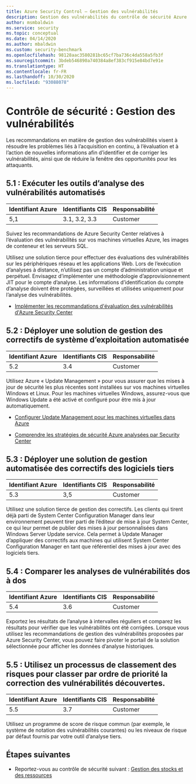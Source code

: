 ```yaml
---
title: Azure Security Control – Gestion des vulnérabilités
description: Gestion des vulnérabilités du contrôle de sécurité Azure
author: msmbaldwin
ms.service: security
ms.topic: conceptual
ms.date: 04/14/2020
ms.author: mbaldwin
ms.custom: security-benchmark
ms.openlocfilehash: 98128aac3580281bc65cf7ba736c4da558a5fb3f
ms.sourcegitcommit: 3bdeb546890a740384a8ef383cf915e84bd7e91e
ms.translationtype: HT
ms.contentlocale: fr-FR
ms.lasthandoff: 10/30/2020
ms.locfileid: "93088078"
---
```

# <a name="security-control-vulnerability-management"></a>Contrôle de sécurité : Gestion des vulnérabilités

Les recommandations en matière de gestion des vulnérabilités visent à résoudre les problèmes liés à l’acquisition en continu, à l’évaluation et à l’action de nouvelles informations afin d’identifier et de corriger les vulnérabilités, ainsi que de réduire la fenêtre des opportunités pour les attaquants.

## <a name="51-run-automated-vulnerability-scanning-tools"></a>5.1 : Exécuter les outils d’analyse des vulnérabilités automatisés

| Identifiant Azure | Identifiants CIS | Responsabilité |
|--|--|--|
| 5,1 | 3.1, 3.2, 3.3 | Customer |

Suivez les recommandations de Azure Security Center relatives à l’évaluation des vulnérabilités sur vos machines virtuelles Azure, les images de conteneur et les serveurs SQL.

Utilisez une solution tierce pour effectuer des évaluations des vulnérabilités sur les périphériques réseau et les applications Web. Lors de l’exécution d’analyses à distance, n’utilisez pas un compte d’administration unique et perpétuel. Envisagez d’implémenter une méthodologie d’approvisionnement JIT pour le compte d’analyse. Les informations d’identification du compte d’analyse doivent être protégées, surveillées et utilisées uniquement pour l’analyse des vulnérabilités.

- [Implémenter les recommandations d'évaluation des vulnérabilités d'Azure Security Center](https://docs.microsoft.com/azure/security-center/security-center-vulnerability-assessment-recommendations)

## <a name="52-deploy-automated-operating-system-patch-management-solution"></a>5.2 : Déployer une solution de gestion des correctifs de système d’exploitation automatisée

| Identifiant Azure | Identifiants CIS | Responsabilité |
|--|--|--|
| 5.2 | 3.4 | Customer |

Utilisez Azure « Update Management » pour vous assurer que les mises à jour de sécurité les plus récentes sont installées sur vos machines virtuelles Windows et Linux. Pour les machines virtuelles Windows, assurez-vous que Windows Update a été activé et configuré pour être mis à jour automatiquement.

- [Configurer Update Management pour les machines virtuelles dans Azure](https://docs.microsoft.com/azure/automation/update-management/overview)

- [Comprendre les stratégies de sécurité Azure analysées par Security Center](https://docs.microsoft.com/azure/security-center/security-center-policy-definitions)

## <a name="53-deploy-automated-patch-management-solution-for-third-party-software-titles"></a>5.3 : Déployer une solution de gestion automatisée des correctifs des logiciels tiers

| Identifiant Azure | Identifiants CIS | Responsabilité |
|--|--|--|
| 5.3 | 3,5 | Customer |

Utilisez une solution tierce de gestion des correctifs. Les clients qui tirent déjà parti de System Center Configuration Manager dans leur environnement peuvent tirer parti de l’éditeur de mise à jour System Center, ce qui leur permet de publier des mises à jour personnalisées dans Windows Server Update service. Cela permet à Update Manager d’appliquer des correctifs aux machines qui utilisent System Center Configuration Manager en tant que référentiel des mises à jour avec des logiciels tiers.

## <a name="54-compare-back-to-back-vulnerability-scans"></a>5.4 : Comparer les analyses de vulnérabilités dos à dos

| Identifiant Azure | Identifiants CIS | Responsabilité |
|--|--|--|
| 5.4 | 3.6 | Customer |

Exportez les résultats de l’analyse à intervalles réguliers et comparez les résultats pour vérifier que les vulnérabilités ont été corrigées. Lorsque vous utilisez les recommandations de gestion des vulnérabilités proposées par Azure Security Center, vous pouvez faire pivoter le portail de la solution sélectionnée pour afficher les données d’analyse historiques.

## <a name="55-use-a-risk-rating-process-to-prioritize-the-remediation-of-discovered-vulnerabilities"></a>5.5 : Utilisez un processus de classement des risques pour classer par ordre de priorité la correction des vulnérabilités découvertes.

| Identifiant Azure | Identifiants CIS | Responsabilité |
|--|--|--|
| 5.5 | 3.7 | Customer |

Utilisez un programme de score de risque commun (par exemple, le système de notation des vulnérabilités courantes) ou les niveaux de risque par défaut fournis par votre outil d’analyse tiers.


## <a name="next-steps"></a>Étapes suivantes

- Reportez-vous au contrôle de sécurité suivant : [Gestion des stocks et des ressources](security-control-inventory-asset-management.md)